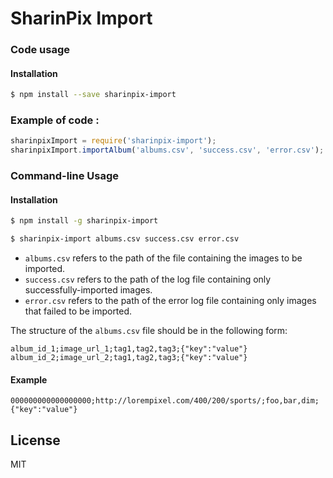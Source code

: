 # SharinPix Import

### Code usage

#### Installation
```sh 
$ npm install --save sharinpix-import
```

### Example of code :
``` javascript
sharinpixImport = require('sharinpix-import');
sharinpixImport.importAlbum('albums.csv', 'success.csv', 'error.csv');
```
### Command-line Usage

#### Installation

```sh
$ npm install -g sharinpix-import
```

```sh
$ sharinpix-import albums.csv success.csv error.csv
```

- ``` albums.csv ``` refers to the  path of the file containing the images to be imported.
-  ``` success.csv ``` refers to the path of the log file containing only successfully-imported images.
-  ``` error.csv ``` refers to the path of the error log file containing only images that failed to be imported.

The structure of the ``` albums.csv ``` file should be in the following form:

```
album_id_1;image_url_1;tag1,tag2,tag3;{"key":"value"}
album_id_2;image_url_2;tag1,tag2,tag3;{"key":"value"}
```
#### Example
```
000000000000000000;http://lorempixel.com/400/200/sports/;foo,bar,dim;{"key":"value"}
```
License
----

MIT